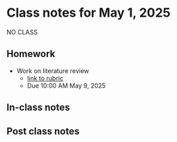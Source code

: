 # Class notes for May 1, 2025

NO CLASS

## Homework
- Work on literature review
	- [link to rubric](../rubrics/review_rubric.md)
	- Due 10:00 AM May 9, 2025

## In-class notes

## Post class notes
